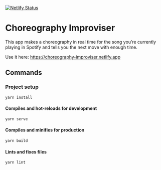 [![Netlify Status](https://api.netlify.com/api/v1/badges/7426b7ac-a337-4fe4-935a-be5e0bc6d105/deploy-status)](https://app.netlify.com/sites/choreography-improviser/deploys)

# Choreography Improviser
This app makes a choreography in real time for the song you’re currently playing in Spotify and tells you the next move with enough time.

Use it here: https://choreography-improviser.netlify.app

## Commands

### Project setup
```
yarn install
```

#### Compiles and hot-reloads for development
```
yarn serve
```

#### Compiles and minifies for production
```
yarn build
```

#### Lints and fixes files
```
yarn lint
```
